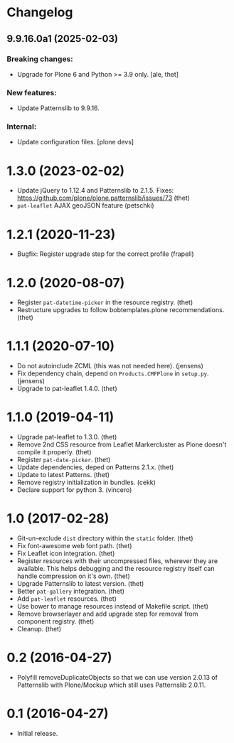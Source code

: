 # Changelog

<!-- towncrier release notes start -->

## 9.9.16.0a1 (2025-02-03)

### Breaking changes:

- Upgrade for Plone 6 and Python >= 3.9 only.
  [ale, thet]

### New features:

- Update Patternslib to 9.9.16.

### Internal:

- Update configuration files.
  [plone devs]


# 1.3.0 (2023-02-02)

-   Update jQuery to 1.12.4 and Patternslib to 2.1.5. Fixes:
    <https://github.com/plone/plone.patternslib/issues/73> (thet)
-   `pat-leaflet` AJAX geoJSON feature (petschki)

# 1.2.1 (2020-11-23)

-   Bugfix: Register upgrade step for the correct profile (frapell)

# 1.2.0 (2020-08-07)

-   Register `pat-datetime-picker` in the resource registry. (thet)
-   Restructure upgrades to follow bobtemplates.plone recommendations.
    (thet)

# 1.1.1 (2020-07-10)

-   Do not autoinclude ZCML (this was not needed here). (jensens)
-   Fix dependency chain, depend on `Products.CMFPlone` in `setup.py`.
    (jensens)
-   Upgrade to pat-leaflet 1.4.0. (thet)

# 1.1.0 (2019-04-11)

-   Upgrade pat-leaflet to 1.3.0. (thet)
-   Remove 2nd CSS resource from Leaflet Markercluster as Plone doesn\'t
    compile it properly. (thet)
-   Register `pat-date-picker`. (thet)
-   Update dependencies, deped on Patterns 2.1.x. (thet)
-   Update to latest Patterns. (thet)
-   Remove registry initialization in bundles. (cekk)
-   Declare support for python 3. (vincero)

# 1.0 (2017-02-28)

-   Git-un-exclude `dist` directory within the `static` folder. (thet)
-   Fix font-awesome web font path. (thet)
-   Fix Leaflet icon integration. (thet)
-   Register resources with their uncompressed files, wherever they are
    available. This helps debugging and the resource registry itself can
    handle compression on it\'s own. (thet)
-   Upgrade Patternslib to latest version. (thet)
-   Better `pat-gallery` integration. (thet)
-   Add `pat-leaflet` resources. (thet)
-   Use bower to manage resources instead of Makefile script. (thet)
-   Remove browserlayer and add upgrade step for removal from component
    registry. (thet)
-   Cleanup. (thet)

# 0.2 (2016-04-27)

-   Polyfill removeDuplicateObjects so that we can use version 2.0.13 of
    Patternslib with Plone/Mockup which still uses Patternslib 2.0.11.

# 0.1 (2016-04-27)

-   Initial release.
